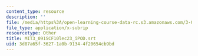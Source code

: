 ```yaml
---
content_type: resource
description: ''
file: /media/https%3A/open-learning-course-data-rc.s3.amazonaws.com/3-091sc-introduction-to-solid-state-chemistry-fall-2010/3d87a65f36271a0b91344f20654cb9bd_MIT3_091SCF10lec23_iPOD.srt
file_type: application/x-subrip
resourcetype: Other
title: MIT3_091SCF10lec23_iPOD.srt
uid: 3d87a65f-3627-1a0b-9134-4f20654cb9bd
---
```

